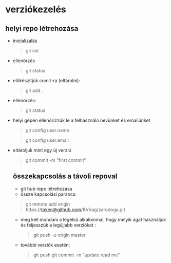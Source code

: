 # verziókezelés
## helyi repo létrehozása

- inicializálás
    > git init
- ellenörzés
    > git status
- előkészítjük comit-ra (eltárolni):
    > git add .
- ellenörzés:
    > git status
- helyi gépen ellenőrizzük le a felhasználó nevünket és emailünket
    > git config user.name

    > git config user.email
- eltároljuk mint egy új verzió
    > git commit -m "first commit"

    ## összekapcsolás a távoli repoval

    - git hub repo létrehozása
    - össze kapcsolási parancs:
     >git remote add origin https://token@github.com/KVirag/zarodoga.git

     - meg kell mondani a legelső alkalommal, hogy melyik ágat használjuk és feljesszük a legújjabb verziókat :
        > git push -u origin master

    - további verziók esetén:
        >git  push
         >git commit -m "update read me"